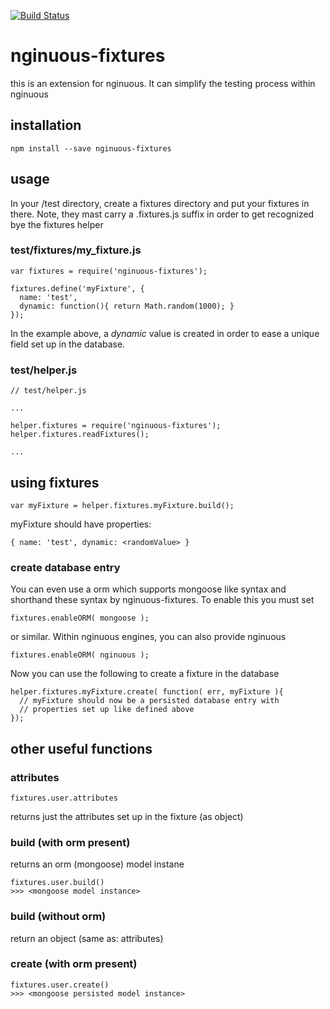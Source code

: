 [![Build Status](https://travis-ci.org/tastenwerk/nginuous-fixtures.png)](https://travis-ci.org/tastenwerk/nginuous-fixtures)

# nginuous-fixtures

this is an extension for nginuous. It can simplify the testing process
within nginuous

## installation

    npm install --save nginuous-fixtures

## usage

In your /test directory, create a fixtures directory and put
your fixtures in there. Note, they mast carry a .fixtures.js suffix
in order to get recognized bye the fixtures helper

### test/fixtures/my_fixture.js

    var fixtures = require('nginuous-fixtures');
    
    fixtures.define('myFixture', {
      name: 'test',
      dynamic: function(){ return Math.random(1000); }
    });

In the example above, a *dynamic* value is created in order to ease a
unique field set up in the database.

### test/helper.js

    // test/helper.js
    
    ...

    helper.fixtures = require('nginuous-fixtures');
    helper.fixtures.readFixtures();
    
    ...

## using fixtures

    var myFixture = helper.fixtures.myFixture.build();

myFixture should have properties:

    { name: 'test', dynamic: <randomValue> }

### create database entry

You can even use a orm which supports mongoose like syntax and shorthand
these syntax by nginuous-fixtures. To enable this you must set

    fixtures.enableORM( mongoose );

or similar. Within nginuous engines, you can also provide nginuous 

    fixtures.enableORM( nginuous );

Now you can use the following to create a fixture in the database

    helper.fixtures.myFixture.create( function( err, myFixture ){
      // myFixture should now be a persisted database entry with
      // properties set up like defined above
    });

## other useful functions

### attributes

    fixtures.user.attributes

returns just the attributes set up in the fixture (as object)

### build (with orm present)

returns an orm (mongoose) model instane

    fixtures.user.build()
    >>> <mongoose model instance>

### build (without orm)

return an object (same as: attributes)

### create (with orm present)

    fixtures.user.create()
    >>> <mongoose persisted model instance>

